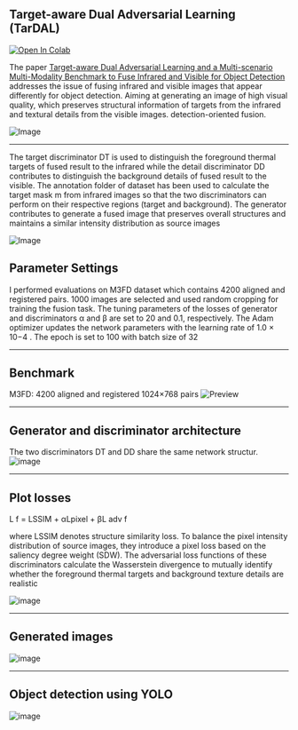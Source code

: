 ## Target-aware Dual Adversarial Learning (TarDAL)

 [![Open In Colab](https://colab.research.google.com/assets/colab-badge.svg)](https://colab.research.google.com/drive/1Yr5rCwTROw302Bna-kYpaho8CSvOpqi3)

The paper [Target-aware Dual Adversarial Learning and a Multi-scenario Multi-Modality Benchmark to Fuse Infrared and Visible for Object Detection](http://https://arxiv.org/abs/2203.16220v1 "Target-aware Dual Adversarial Learning and a Multi-scenario Multi-Modality Benchmark to Fuse Infrared and Visible for Object Detection") addresses the issue of fusing infrared and visible images that appear differently for object detection. Aiming at generating an image of high visual quality, which preserves structural information of targets from the infrared and textural details from the visible images. detection-oriented fusion.

![Image](https://user-images.githubusercontent.com/117992631/219347521-ee15413c-4f02-4d37-89b1-d2e5c1244ea0.png)

<hr/>

The target discriminator DT is used to distinguish the foreground thermal targets of fused result to the infrared while the detail discriminator DD contributes to distinguish the background details of fused result to the visible.
The annotation folder of dataset has been used to calculate the target mask m from infrared images so that the two discriminators can perform on their respective regions (target and background).
The generator contributes to generate a fused image that preserves overall structures and maintains a similar intensity distribution as source images

![Image](https://user-images.githubusercontent.com/117992631/219347606-0c04c785-154e-440e-8407-d5df4a7a95d6.png)

## Parameter Settings
I performed evaluations on M3FD dataset which contains 4200 aligned and registered pairs.
1000 images are selected and used random cropping for training the fusion task. The tuning parameters of the losses of generator and discriminators α and β are set to 20 and 0.1, respectively. The Adam optimizer updates the network parameters with the learning rate of 1.0 × 10−4 . The epoch is set to 100 with batch size of 32

<hr/>

## Benchmark
M3FD: 4200 aligned and registered 1024×768 pairs
![Preview](https://user-images.githubusercontent.com/117992631/219354975-3b70dfa2-87d0-4122-a674-5264af02de87.gif)


<hr/>

## Generator and discriminator architecture

The two discriminators DT and DD share the same network structur.
![image](https://user-images.githubusercontent.com/117992631/219350441-a0b210e4-ebc0-4b7e-9080-ec5e6fc72b87.png)

<hr/>

## Plot losses

L f = LSSIM + αLpixel + βL adv f

where LSSIM denotes structure similarity loss. To balance the pixel intensity distribution of source images, they introduce a pixel loss based on the saliency degree weight (SDW). The adversarial loss functions of these discriminators calculate the Wasserstein divergence to mutually identify whether the foreground thermal targets and background texture details are realistic

![image](https://user-images.githubusercontent.com/117992631/219351625-0e20f36c-92c1-49be-8f09-5e7a82c6963a.png)

<hr/>

## Generated images

![image](https://user-images.githubusercontent.com/117992631/219350518-8c610d84-c94a-44c8-843e-17dc696cf3c5.png)

<hr/>

## Object detection using YOLO

![image](https://user-images.githubusercontent.com/117992631/219350625-86c92480-3673-46fa-8a93-f897b70bf884.png)

